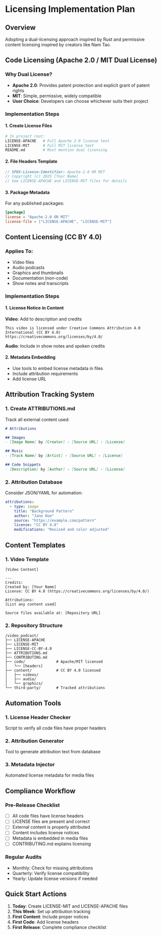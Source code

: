 # Licensing Implementation Plan

## Overview
Adopting a dual-licensing approach inspired by Rust and permissive content licensing inspired by creators like Nam Tao.

## Code Licensing (Apache 2.0 / MIT Dual License)

### Why Dual License?
- **Apache 2.0**: Provides patent protection and explicit grant of patent rights
- **MIT**: Simple, permissive, widely compatible
- **User Choice**: Developers can choose whichever suits their project

### Implementation Steps

#### 1. Create License Files
```bash
# In project root:
LICENSE-APACHE   # Full Apache 2.0 license text
LICENSE-MIT      # Full MIT license text
README.md        # Must mention dual licensing
```

#### 2. File Headers Template
```rust
// SPDX-License-Identifier: Apache-2.0 OR MIT
// Copyright (c) 2025 [Your Name]
// See LICENSE-APACHE and LICENSE-MIT files for details
```

#### 3. Package Metadata
For any published packages:
```toml
[package]
license = "Apache-2.0 OR MIT"
license-file = ["LICENSE-APACHE", "LICENSE-MIT"]
```

## Content Licensing (CC BY 4.0)

### Applies To:
- Video files
- Audio podcasts
- Graphics and thumbnails
- Documentation (non-code)
- Show notes and transcripts

### Implementation Steps

#### 1. License Notice in Content
**Video**: Add to description and credits
```
This video is licensed under Creative Commons Attribution 4.0 International (CC BY 4.0)
https://creativecommons.org/licenses/by/4.0/
```

**Audio**: Include in show notes and spoken credits

#### 2. Metadata Embedding
- Use tools to embed license metadata in files
- Include attribution requirements
- Add license URL

## Attribution Tracking System

### 1. Create ATTRIBUTIONS.md
Track all external content used:
```markdown
# Attributions

## Images
- [Image Name] by [Creator] - [Source URL] - [License]

## Music
- [Track Name] by [Artist] - [Source URL] - [License]

## Code Snippets
- [Description] by [Author] - [Source URL] - [License]
```

### 2. Attribution Database
Consider JSON/YAML for automation:
```yaml
attributions:
  - type: image
    title: "Background Pattern"
    author: "Jane Doe"
    source: "https://example.com/pattern"
    license: "CC BY 4.0"
    modifications: "Resized and color adjusted"
```

## Content Templates

### 1. Video Template
```
[Video Content]

---
Credits:
Created by: [Your Name]
License: CC BY 4.0 (https://creativecommons.org/licenses/by/4.0/)

Attributions:
[List any content used]

Source files available at: [Repository URL]
```

### 2. Repository Structure
```
/video_podcast/
├── LICENSE-APACHE
├── LICENSE-MIT
├── LICENSE-CC-BY-4.0
├── ATTRIBUTIONS.md
├── CONTRIBUTING.md
├── code/              # Apache/MIT licensed
│   └── [headers]
├── content/           # CC BY 4.0 licensed
│   ├── videos/
│   ├── audio/
│   └── graphics/
└── third-party/       # Tracked attributions
```

## Automation Tools

### 1. License Header Checker
Script to verify all code files have proper headers

### 2. Attribution Generator
Tool to generate attribution text from database

### 3. Metadata Injector
Automated license metadata for media files

## Compliance Workflow

### Pre-Release Checklist
- [ ] All code files have license headers
- [ ] LICENSE files are present and correct
- [ ] External content is properly attributed
- [ ] Content includes license notices
- [ ] Metadata is embedded in media files
- [ ] CONTRIBUTING.md explains licensing

### Regular Audits
- Monthly: Check for missing attributions
- Quarterly: Verify license compatibility
- Yearly: Update license versions if needed

## Quick Start Actions

1. **Today**: Create LICENSE-MIT and LICENSE-APACHE files
2. **This Week**: Set up attribution tracking
3. **First Content**: Include proper notices
4. **First Code**: Add license headers
5. **First Release**: Complete compliance checklist